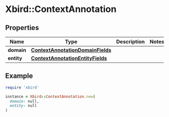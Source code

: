 # Xbird::ContextAnnotation

## Properties

| Name | Type | Description | Notes |
| ---- | ---- | ----------- | ----- |
| **domain** | [**ContextAnnotationDomainFields**](ContextAnnotationDomainFields.md) |  |  |
| **entity** | [**ContextAnnotationEntityFields**](ContextAnnotationEntityFields.md) |  |  |

## Example

```ruby
require 'xbird'

instance = Xbird::ContextAnnotation.new(
  domain: null,
  entity: null
)
```

